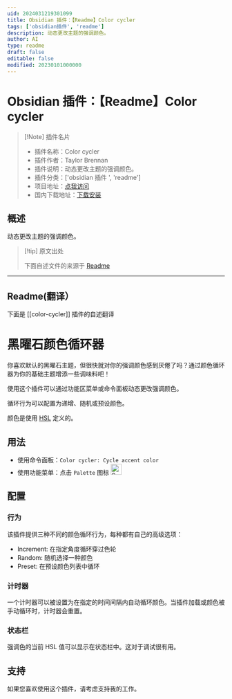 ```yaml
---
uid: 2024031219301099
title: Obsidian 插件：【Readme】Color cycler
tags: ['obsidian插件', 'readme']
description: 动态更改主题的强调颜色。
author: AI
type: readme
draft: false
editable: false
modified: 20230101000000
---
```


# Obsidian 插件：【Readme】Color cycler

> [!Note] 插件名片
> - 插件名称：Color cycler
> - 插件作者：Taylor Brennan
> - 插件说明：动态更改主题的强调颜色。
> - 插件分类：['obsidian 插件 ', 'readme']
> - 项目地址：[点我访问](https://github.com/tjbrennan/obsidian-color-cycler)
> - 国内下载地址：[下载安装](https://pkmer.cn/products/plugin/pluginMarket/?color-cycler)

## 概述

动态更改主题的强调颜色。

> [!tip] 原文出处
>
>下面自述文件的来源于 [Readme](https://ghproxy.net/https://raw.githubusercontent.com/tjbrennan/obsidian-color-cycler/main/README.md)

---

## Readme(翻译）

下面是 [[color-cycler]] 插件的自述翻译

# 黑曜石颜色循环器

你喜欢默认的黑曜石主题，但很快就对你的强调颜色感到厌倦了吗？通过颜色循环器为你的基础主题增添一些调味料吧！

使用这个插件可以通过功能区菜单或命令面板动态更改强调颜色。

循环行为可以配置为递增、随机或预设颜色。

颜色是使用 [HSL](https://developer.mozilla.org/en-US/docs/Web/CSS/color_value/hsl) 定义的。

## 用法

- 使用命令面板：`Color cycler: Cycle accent color`
- 使用功能菜单：点击 `Palette` 图标 <img width="25" alt="Screenshot 2024-02-28 at 13 01 42" src="https://github.com/tjbrennan/obsidian-color-cycler/assets/2440702/2d66679a-877e-4205-a234-33acc64e1fe0">

## 配置

### 行为

该插件提供三种不同的颜色循环行为，每种都有自己的高级选项：

- Increment: 在指定角度循环穿过色轮
- Random: 随机选择一种颜色
- Preset: 在预设颜色列表中循环

### 计时器

一个计时器可以被设置为在指定的时间间隔内自动循环颜色。当插件加载或颜色被手动循环时，计时器会重置。

### 状态栏

强调色的当前 HSL 值可以显示在状态栏中。这对于调试很有用。

## 支持

如果您喜欢使用这个插件，请考虑支持我的工作。
